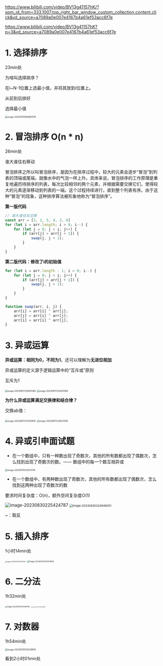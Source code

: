 

https://www.bilibili.com/video/BV13g41157hK/?spm_id_from=333.1007.top_right_bar_window_custom_collection.content.click&vd_source=a7089a0e007e4167b4a61ef53acc6f7e



https://www.bilibili.com/video/BV13g41157hK?p=3&vd_source=a7089a0e007e4167b4a61ef53acc6f7e

# 1. 选择排序

23min处

为啥叫选择排序？



在i~N-1位置上选最小值，并将其放到i位置上。

从前到后排好

选择最小值

<img src="算法相关图片/image-20240705094855119.png" alt="image-20240705094855119" style="zoom: 50%;" />

# 2. 冒泡排序 O(n * n)

26min处

谁大谁往右移动

冒泡排序之所以叫冒泡排序，是因为在排序过程中，较大的元素会逐步“冒泡”到列表的顶端或尾端，就像水中的气泡一样上升。具体来说，冒泡排序的工作原理是重复地遍历待排序的列表，每次比较相邻的两个元素，并根据需要交换它们，使得较大的元素逐渐移动到列表的一端。这个过程持续进行，直到整个列表有序。由于这种“冒泡”的现象，这种排序算法被形象地称为“冒泡排序”。

**第一版代码**

```javascript
// 谁大谁往右交换
const arr = [3, 2, 5, 4, 3, 6]
for (let i = arr.length; i > 0; i--) {
    for (let j = 0; j < i; j++) {
        if (arr[j] > arr[j + 1]) {
            swap(j, j + 1);
        }
    }
}
```

**第二版代码：修改了i的初始值**

```js
for (let i = arr.length - 1; i > 0; i--) {
    for (let j = 0; j < i; j++) {
        if (arr[j] > arr[j + 1]) {
            swap(j, j + 1);
        }
    }
}

function swap(arr, i, j) {
    arr[i] = arr[i] ^ arr[j];
    arr[j] = arr[i] ^ arr[j];
    arr[i] = arr[i] ^ arr[j];
}
```

# 3. 异或运算

**异或运算：相同为0，不同为1**。还可以理解为**无进位相加**

异或运算的定义源于逻辑运算中的“互斥或”原则

互斥为1

<img src="01排序.assets\image-20230817232801392-16922860854371.png" alt="image-20230817232801392" style="zoom: 50%;" />                      <img src="算法相关图片/image-20230817233021094-16922862224472.png" alt="image-20230817233021094" style="zoom: 50%;" />



 **为什么异或运算满足交换律和结合律？**

交换ab值：

<img src="01排序.assets\image-20230817233150876-16922863120223.png" alt="image-20230817233150876" style="zoom: 50%;" />                      <img src="算法相关图片/image-20230817233637095-16922865989084.png" alt="image-20230817233637095" style="zoom: 50%;" />

# 4. 异或引申面试题

- 在一个数组中，只有一种数出现了奇数次，其他的所有数都出现了偶数次，怎么找到出现了奇数次的数。—— 数组中的每一个数互相异或

<img src="算法相关图片/image-20240705123013176.png" alt="image-20240705123013176" style="zoom:50%;" />

- 在一个数组中，有两种数出现了奇数次，其他的所有数都出现了偶数次，怎么找到这两种出现了奇数次的数


要求时间复杂度：O(n)，额外空间复杂度O(1)

<img src="01排序.assets\image-20230830225424787.png" alt="image-20230830225424787"  />                     <img src="算法相关图片/image-20230830224946051.png" alt="image-20230830224946051" style="zoom: 67%;" />

~：取反

# 5. 插入排序

1小时14min处

<img src="算法相关图片/image-20240705124303365.png" alt="image-20240705124303365" style="zoom:33%;" />

<img src="算法相关图片/image-20240705125011659.png" alt="image-20240705125011659" style="zoom: 45%;" />

# 6. 二分法

1h32min处

<img src="算法相关图片/image-20240705125440793.png" alt="image-20240705125440793" style="zoom: 40%;" />               <img src="算法相关图片/image-20240705125620882.png" alt="image-20240705125620882" style="zoom: 23%;" />



# 7. 对数器

1h54min处

<img src="算法相关图片/image-20240705132539616.png" alt="image-20240705132539616" style="zoom:50%;" />

看到2小时01min处





​                 



































